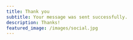 ```yaml
---
title: Thank you
subtitle: Your message was sent successfully.
description: Thanks!
featured_image: /images/social.jpg
---
```

